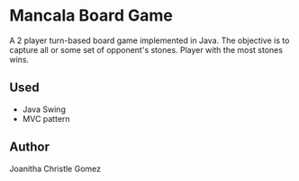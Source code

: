 # Mancala Board Game

A 2 player turn-based board game implemented in Java. The objective is to capture all or some set of opponent's stones. Player with the most stones wins.

## Used
* Java Swing
* MVC pattern

## Author
Joanitha Christle Gomez
